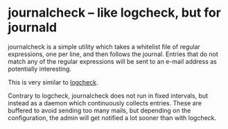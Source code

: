 # journalcheck – like logcheck, but for journald

journalcheck is a simple utility which takes a whitelist file of
regular expressions, one per line, and then follows the journal.
Entries that do not match any of the regular expressions will be sent
to an e-mail address as potentially interesting.

This is very similar to [logcheck](http://logcheck.org/).

Contrary to logcheck, journalcheck does not run in fixed intervals,
but instead as a daemon which continuously collects entries. These are
buffered to avoid sending too many mails, but depending on the
configuration, the admin will get notified a lot sooner than with
logcheck.
